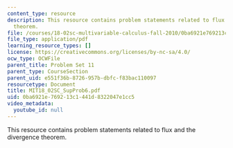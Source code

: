 ```yaml
---
content_type: resource
description: This resource contains problem statements related to flux and the divergence
  theorem.
file: /courses/18-02sc-multivariable-calculus-fall-2010/0ba6921e769213c1441d8322047e1cc5_MIT18_02SC_SupProb6.pdf
file_type: application/pdf
learning_resource_types: []
license: https://creativecommons.org/licenses/by-nc-sa/4.0/
ocw_type: OCWFile
parent_title: Problem Set 11
parent_type: CourseSection
parent_uid: e551f36b-8726-957b-dbfc-f83bac110097
resourcetype: Document
title: MIT18_02SC_SupProb6.pdf
uid: 0ba6921e-7692-13c1-441d-8322047e1cc5
video_metadata:
  youtube_id: null
---
```

This resource contains problem statements related to flux and the divergence theorem.